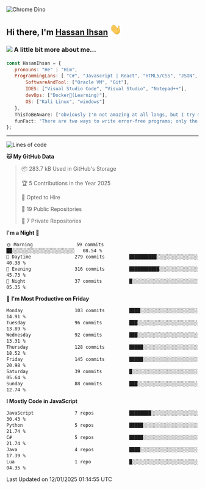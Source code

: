  <!--
**HasanIhsan/HasanIhsan** is a ✨ _special_ ✨ repository because its `README.md` (this file) appears on your GitHub profile.
-->

![Chrome Dino](https://mir-s3-cdn-cf.behance.net/project_modules/max_1200/4ff07986208593.5d9a654e92f36.gif)


<h2 align="left">Hi there, I'm <a href="https://www.linkedin.com/in/hassan-ihsan-045b11231/" target="_blank" rel="noopener noreferrer">Hassan Ihsan</a> <img src="https://raw.githubusercontent.com/ABSphreak/ABSphreak/master/gifs/Hi.gif" height="30" />
 
 
 ### <img src="https://media.giphy.com/media/VgCDAzcKvsR6OM0uWg/giphy.gif" width="50"> A little bit more about me...  
 
 ```javascript
const HasanIhsan = {
    pronouns: "He" | "Him",
    ProgrammingLans: [ "C#", "Javascript | React", "HTML5/CSS", "JSON", "Java"],
        SoftwareAndTool: ["Oracle VM", "Git"],
        IDES: ["Visual Studio Code", "Visual Studio", "Notepad++"],
        devOps: ["Docker🐳(Learning)"], 
        OS: ["Kali Linux", "windows"]
    },
    ThisToBeAware: ["obviously I'm not amazing at all langs, but I try my best not to go rusty"], 
    funFact: "There are two ways to write error-free programs; only the third one works"
};
```
 
 --- 

<!--START_SECTION:waka-->
![Lines of code](https://img.shields.io/badge/From%20Hello%20World%20I%27ve%20Written-1.7%20million%20lines%20of%20code-blue)

**🐱 My GitHub Data** 

> 📦 283.7 kB Used in GitHub's Storage 
 > 
> 🏆 5 Contributions in the Year 2025
 > 
> 💼 Opted to Hire
 > 
> 📜 19 Public Repositories 
 > 
> 🔑 7 Private Repositories 
 > 
**I'm a Night 🦉** 

```text
🌞 Morning                59 commits          ██░░░░░░░░░░░░░░░░░░░░░░░   08.54 % 
🌆 Daytime                279 commits         ██████████░░░░░░░░░░░░░░░   40.38 % 
🌃 Evening                316 commits         ███████████░░░░░░░░░░░░░░   45.73 % 
🌙 Night                  37 commits          █░░░░░░░░░░░░░░░░░░░░░░░░   05.35 % 
```
📅 **I'm Most Productive on Friday** 

```text
Monday                   103 commits         ████░░░░░░░░░░░░░░░░░░░░░   14.91 % 
Tuesday                  96 commits          ███░░░░░░░░░░░░░░░░░░░░░░   13.89 % 
Wednesday                92 commits          ███░░░░░░░░░░░░░░░░░░░░░░   13.31 % 
Thursday                 128 commits         █████░░░░░░░░░░░░░░░░░░░░   18.52 % 
Friday                   145 commits         █████░░░░░░░░░░░░░░░░░░░░   20.98 % 
Saturday                 39 commits          █░░░░░░░░░░░░░░░░░░░░░░░░   05.64 % 
Sunday                   88 commits          ███░░░░░░░░░░░░░░░░░░░░░░   12.74 % 
```


**I Mostly Code in JavaScript** 

```text
JavaScript               7 repos             ████████░░░░░░░░░░░░░░░░░   30.43 % 
Python                   5 repos             █████░░░░░░░░░░░░░░░░░░░░   21.74 % 
C#                       5 repos             █████░░░░░░░░░░░░░░░░░░░░   21.74 % 
Java                     4 repos             ████░░░░░░░░░░░░░░░░░░░░░   17.39 % 
Lua                      1 repo              █░░░░░░░░░░░░░░░░░░░░░░░░   04.35 % 
```




 Last Updated on 12/01/2025 01:14:55 UTC
<!--END_SECTION:waka-->
 
 
